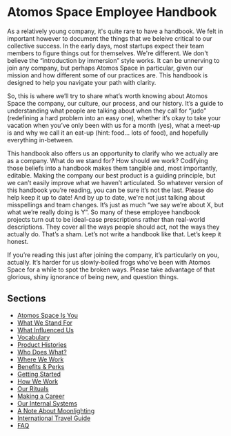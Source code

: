 # Atomos Space Employee Handbook

As a relatively young company, it's quite rare to have a handbook. We felt in important however to document the things that we beleive critical to our collective success. In the early days, most startups expect their team members to figure things out for themselves. We're different. We don't believe the “introduction by immersion” style works. It can be unnerving to join any company, but perhaps Atomos Space in particular, given our mission and how different some of our practices are. This handbook is designed to help you navigate your path with clarity.

So, this is where we’ll try to share what’s worth knowing about Atomos Space the company, our culture, our process, and our history. It’s a guide to understanding what people are talking about when they call for “judo” (redefining a hard problem into an easy one), whether it’s okay to take your vacation when you’ve only been with us for a month (yes), what a meet-up is and why we call it an eat-up (hint: food… lots of food), and hopefully everything in-between.

This handbook also offers us an opportunity to clarify who we actually are as a company. What do we stand for? How should we work? Codifying those beliefs into a handbook makes them tangible and, most importantly, editable. Making the company our best product is a guiding principle, but we can’t easily improve what we haven’t articulated. So whatever version of this handbook you’re reading, you can be sure it’s not the last. Please do help keep it up to date! And by up to
date, we're not just talking about misspellings and team changes. It’s just as much “we say we’re about X, but what we’re really doing is Y”. So many of these employee handbook projects turn out to be ideal-case prescriptions rather than real-world descriptions. They cover all the ways people should act, not the ways they actually do. That’s a sham. Let’s not write a handbook like that. Let’s keep it honest.

If you’re reading this just after joining the company, it’s particularly on you, actually. It’s harder for us slowly-boiled frogs who’ve been with Atomos Space for a while to spot the broken ways. Please take advantage of that glorious, shiny ignorance of being new, and question things.

## Sections
* [Atomos Space Is You](https://github.com/joeminock/Atomos_Space_Handbook/handbook/blob/master/atomos_space-is-you.md)
* [What We Stand For](https://github.com/joeminock/Atomos_Space_Handbook/blob/master/what-we-stand-for.md)
* [What Influenced Us](https://github.com/joeminock/Atomos_Space_Handbook/blob/master/what-influenced-us.md)
* [Vocabulary](https://github.com/joeminock/Atomos_Space_Handbook/blob/master/vocabulary.md)
* [Product Histories](https://github.com/joeminock/Atomos_Space_Handbook/blob/master/product-histories.md)
* [Who Does What?](https://github.com/joeminock/Atomos_Space_Handbook/blob/master/orgchart.md)
* [Where We Work](https://github.com/joeminock/Atomos_Space_Handbook/blob/master/where-we-work.md)
* [Benefits & Perks](https://github.com/joeminock/Atomos_Space_Handbook/blob/master/benefits-and-perks.md)
* [Getting Started](https://github.com/joeminock/Atomos_Space_Handbook/blob/master/getting-started.md)
* [How We Work](https://github.com/joeminock/Atomos_Space_Handbook/blob/master/how-we-work.md)
* [Our Rituals](https://github.com/joeminock/Atomos_Space_Handbook/blob/master/our-rituals.md)
* [Making a Career](https://github.com/joeminock/Atomos_Space_Handbook/blob/master/making-a-career.md)
* [Our Internal Systems](https://github.com/joeminock/Atomos_Space_Handbook/blob/master/our-internal-systems.md)
* [A Note About Moonlighting](https://github.com/joeminock/Atomos_Space_Handbook/blob/master/moonlighting.md)
* [International Travel Guide](https://github.com/joeminock/Atomos_Space_Handbook/blob/master/international-travel-guide.md)
* [FAQ](https://github.com/joeminock/Atomos_Space_Handbook/blob/master/faq.md)
